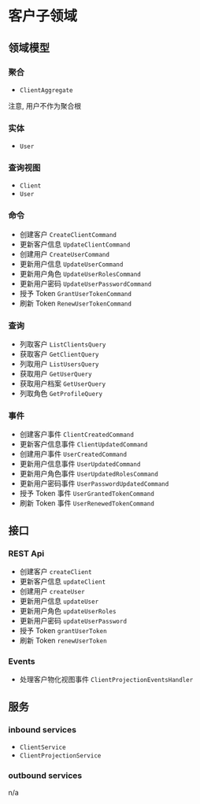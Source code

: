 # 客户子领域

## 领域模型

### 聚合

- `ClientAggregate`

注意, 用户不作为聚合根

### 实体

- `User`

### 查询视图

- `Client`
- `User`

### 命令

- 创建客户 `CreateClientCommand`
- 更新客户信息 `UpdateClientCommand`
- 创建用户 `CreateUserCommand`
- 更新用户信息 `UpdateUserCommand`
- 更新用户角色 `UpdateUserRolesCommand`
- 更新用户密码 `UpdateUserPasswordCommand`
- 授予 Token `GrantUserTokenCommand`
- 刷新 Token `RenewUserTokenCommand`

### 查询

- 列取客户 `ListClientsQuery`
- 获取客户 `GetClientQuery`
- 列取用户 `ListUsersQuery`
- 获取用户 `GetUserQuery`
- 获取用户档案 `GetUserQuery`
- 列取角色 `GetProfileQuery`

### 事件

- 创建客户事件 `ClientCreatedCommand`
- 更新客户信息事件 `ClientUpdatedCommand`
- 创建用户事件 `UserCreatedCommand`
- 更新用户信息事件 `UserUpdatedCommand`
- 更新用户角色事件 `UserUpdatedRolesCommand`
- 更新用户密码事件 `UserPasswordUpdatedCommand`
- 授予 Token 事件 `UserGrantedTokenCommand`
- 刷新 Token 事件 `UserRenewedTokenCommand`

## 接口

### REST Api

- 创建客户 `createClient`
- 更新客户信息 `updateClient`
- 创建用户 `createUser`
- 更新用户信息 `updateUser`
- 更新用户角色 `updateUserRoles`
- 更新用户密码 `updateUserPassword`
- 授予 Token `grantUserToken`
- 刷新 Token `renewUserToken`

### Events

- 处理客户物化视图事件 `ClientProjectionEventsHandler`

## 服务

### inbound services

- `ClientService`
- `ClientProjectionService`

### outbound services

n/a
